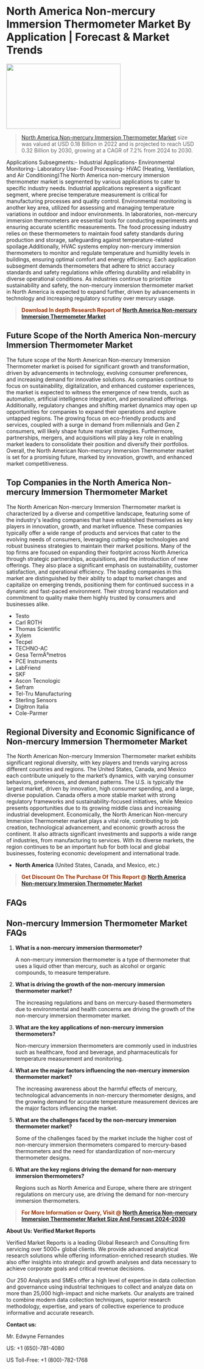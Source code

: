 <p><h1>North America Non-mercury Immersion Thermometer Market By Application | Forecast & Market Trends</h1><p><img class="aligncenter size-medium wp-image-105565" src="https://ffe5etoiles.com/wp-content/uploads/2025/01/MST7-300x171.png" alt="" width="300" height="171" /></p><blockquote><p><a href="https://www.verifiedmarketreports.com/download-sample/?rid=396316&utm_source=Github-NA&utm_medium=361" target="_blank">North America Non-mercury Immersion Thermometer Market</a> size was valued at USD 0.18 Billion in 2022 and is projected to reach USD 0.32 Billion by 2030, growing at a CAGR of 7.2% from 2024 to 2030.</p></blockquote>Applications Subsegments:- Industrial Applications- Environmental Monitoring- Laboratory Use- Food Processing- HVAC (Heating, Ventilation, and Air Conditioning)The North America non-mercury immersion thermometer market is segmented by various applications to cater to specific industry needs. Industrial applications represent a significant segment, where precise temperature measurement is critical for manufacturing processes and quality control. Environmental monitoring is another key area, utilized for assessing and managing temperature variations in outdoor and indoor environments. In laboratories, non-mercury immersion thermometers are essential tools for conducting experiments and ensuring accurate scientific measurements. The food processing industry relies on these thermometers to maintain food safety standards during production and storage, safeguarding against temperature-related spoilage.Additionally, HVAC systems employ non-mercury immersion thermometers to monitor and regulate temperature and humidity levels in buildings, ensuring optimal comfort and energy efficiency. Each application subsegment demands thermometers that adhere to strict accuracy standards and safety regulations while offering durability and reliability in diverse operational conditions. As industries continue to prioritize sustainability and safety, the non-mercury immersion thermometer market in North America is expected to expand further, driven by advancements in technology and increasing regulatory scrutiny over mercury usage.</p><blockquote><p><span style="color: #993300;"><strong>Download In depth Research Report of <a href="https://www.verifiedmarketreports.com/download-sample/?rid=396316&utm_source=Github-NA&utm_medium=361">North America Non-mercury Immersion Thermometer Market</a></strong></span></p></blockquote><h2>Future Scope of the North America Non-mercury Immersion Thermometer Market</h2><p>The future scope of the North American Non-mercury Immersion Thermometer market is poised for significant growth and transformation, driven by advancements in technology, evolving consumer preferences, and increasing demand for innovative solutions. As companies continue to focus on sustainability, digitalization, and enhanced customer experiences, the market is expected to witness the emergence of new trends, such as automation, artificial intelligence integration, and personalized offerings. Additionally, regulatory changes and shifting market dynamics may open up opportunities for companies to expand their operations and explore untapped regions. The growing focus on eco-friendly products and services, coupled with a surge in demand from millennials and Gen Z consumers, will likely shape future market strategies. Furthermore, partnerships, mergers, and acquisitions will play a key role in enabling market leaders to consolidate their position and diversify their portfolios. Overall, the North American Non-mercury Immersion Thermometer market is set for a promising future, marked by innovation, growth, and enhanced market competitiveness.</p><h2>Top Companies in the North America Non-mercury Immersion Thermometer Market</h2><p>The North American Non-mercury Immersion Thermometer market is characterized by a diverse and competitive landscape, featuring some of the industry's leading companies that have established themselves as key players in innovation, growth, and market influence. These companies typically offer a wide range of products and services that cater to the evolving needs of consumers, leveraging cutting-edge technologies and robust business strategies to maintain their market positions. Many of the top firms are focused on expanding their footprint across North America through strategic partnerships, acquisitions, and the introduction of new offerings. They also place a significant emphasis on sustainability, customer satisfaction, and operational efficiency. The leading companies in this market are distinguished by their ability to adapt to market changes and capitalize on emerging trends, positioning them for continued success in a dynamic and fast-paced environment. Their strong brand reputation and commitment to quality make them highly trusted by consumers and businesses alike.</p><p><ul><li>Testo </li><li> Carl ROTH </li><li> Thomas Scientific </li><li> Xylem </li><li> Tecpel </li><li> TECHNO-AC </li><li> Gesa TermÃ³metros </li><li> PCE Instruments </li><li> LabFriend </li><li> SKF </li><li> Ascon Tecnologic </li><li> Sefram </li><li> Tel-Tru Manufacturing </li><li> Sterling Sensors </li><li> Digitron Italia </li><li> Cole-Parmer</li></ul></p><h2>Regional Diversity and Economic Significance of Non-mercury Immersion Thermometer Market</h2><p>The North American Non-mercury Immersion Thermometer market exhibits significant regional diversity, with key players and trends varying across different countries and regions. The United States, Canada, and Mexico each contribute uniquely to the market’s dynamics, with varying consumer behaviors, preferences, and demand patterns. The U.S. is typically the largest market, driven by innovation, high consumer spending, and a large, diverse population. Canada offers a more stable market with strong regulatory frameworks and sustainability-focused initiatives, while Mexico presents opportunities due to its growing middle class and increasing industrial development. Economically, the North American Non-mercury Immersion Thermometer market plays a vital role, contributing to job creation, technological advancement, and economic growth across the continent. It also attracts significant investments and supports a wide range of industries, from manufacturing to services. With its diverse markets, the region continues to be an important hub for both local and global businesses, fostering economic development and international trade.</p><ul> <li><strong>North America</strong> (United States, Canada, and Mexico, etc.)</li></ul><blockquote><p><span style="color: #993300;"><strong>Get Discount On The Purchase Of This Report @ <a href="https://www.verifiedmarketreports.com/ask-for-discount/?rid=396316&utm_source=Github-NA&utm_medium=361">North America Non-mercury Immersion Thermometer Market</a></strong></span></p></blockquote><h2>FAQs</h2><p><h2>Non-mercury Immersion Thermometer Market FAQs</h1><ol> <li> <strong>What is a non-mercury immersion thermometer?</div><div></strong> <p>A non-mercury immersion thermometer is a type of thermometer that uses a liquid other than mercury, such as alcohol or organic compounds, to measure temperature.</p> </li> <li> <strong>What is driving the growth of the non-mercury immersion thermometer market?</div><div></strong> <p>The increasing regulations and bans on mercury-based thermometers due to environmental and health concerns are driving the growth of the non-mercury immersion thermometer market.</p> </li> <li> <strong>What are the key applications of non-mercury immersion thermometers?</div><div></strong> <p>Non-mercury immersion thermometers are commonly used in industries such as healthcare, food and beverage, and pharmaceuticals for temperature measurement and monitoring.</p> </li> <li> <strong>What are the major factors influencing the non-mercury immersion thermometer market?</div><div></strong> <p>The increasing awareness about the harmful effects of mercury, technological advancements in non-mercury thermometer designs, and the growing demand for accurate temperature measurement devices are the major factors influencing the market.</p> </li> <li> <strong>What are the challenges faced by the non-mercury immersion thermometer market?</div><div></strong> <p>Some of the challenges faced by the market include the higher cost of non-mercury immersion thermometers compared to mercury-based thermometers and the need for standardization of non-mercury thermometer designs.</p> </li> <li> <strong>What are the key regions driving the demand for non-mercury immersion thermometers?</div><div></strong> <p>Regions such as North America and Europe, where there are stringent regulations on mercury use, are driving the demand for non-mercury immersion thermometers.</p> </li></ol></body></html></p><blockquote><p><span style="color: #993300;"><strong>For More Information or Query, Visit @ <a href="https://www.verifiedmarketreports.com/product/non-mercury-immersion-thermometer-market/">North America Non-mercury Immersion Thermometer Market Size And Forecast 2024-2030</a></strong></span></p></blockquote><p><strong>About Us: Verified Market Reports</strong></p><p>Verified Market Reports is a leading Global Research and Consulting firm servicing over 5000+ global clients. We provide advanced analytical research solutions while offering information-enriched research studies. We also offer insights into strategic and growth analyses and data necessary to achieve corporate goals and critical revenue decisions.</p><p>Our 250 Analysts and SMEs offer a high level of expertise in data collection and governance using industrial techniques to collect and analyze data on more than 25,000 high-impact and niche markets. Our analysts are trained to combine modern data collection techniques, superior research methodology, expertise, and years of collective experience to produce informative and accurate research.</p><p><strong>Contact us:</strong></p><p>Mr. Edwyne Fernandes</p><p>US: +1 (650)-781-4080</p><p>US Toll-Free: +1 (800)-782-1768</p>
